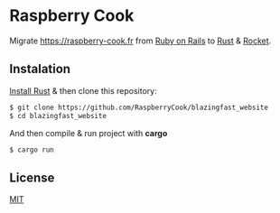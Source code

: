 # Raspberry Cook

Migrate <https://raspberry-cook.fr> from [Ruby on Rails](http://rubyonrails.org/) to [Rust](https://www.rust-lang.org/) & [Rocket](https://rocket.rs).

## Instalation 

[Install Rust](https://www.rust-lang.org/install.html) & then clone this repository:

~~~bash
$ git clone https://github.com/RaspberryCook/blazingfast_website
$ cd blazingfast_website
~~~

And then compile & run project with **cargo**

~~~bash
$ cargo run
~~~

## License

[MIT](https://opensource.org/licenses/MIT)